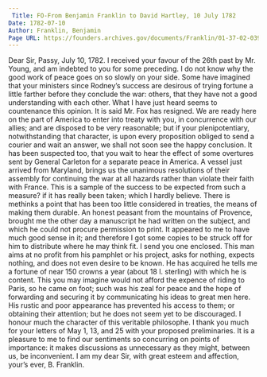 ```yaml
---
 Title: FO-From Benjamin Franklin to David Hartley, 10 July 1782
Date: 1782-07-10
Author: Franklin, Benjamin
Page URL: https://founders.archives.gov/documents/Franklin/01-37-02-0392
---
```


Dear Sir,
Passy, July 10, 1782.
I received your favour of the 26th past by Mr. Young, and am indebted to you for some preceding. I do not know why the good work of peace goes on so slowly on your side. Some have imagined that your ministers since Rodney’s success are desirous of trying fortune a little farther before they conclude the war: others, that they have not a good understanding with each other. What I have just heard seems to countenance this opinion. It is said Mr. Fox has resigned. We are ready here on the part of America to enter into treaty with you, in concurrence with our allies; and are disposed to be very reasonable; but if your plenipotentiary, notwithstanding that character, is upon every proposition obliged to send a courier and wait an answer, we shall not soon see the happy conclusion. It has been suspected too, that you wait to hear the effect of some overtures sent by General Carleton for a separate peace in America. A vessel just arrived from Maryland, brings us the unanimous resolutions of their assembly for continuing the war at all hazards rather than violate their faith with France. This is a sample of the success to be expected from such a measure? if it has really been taken; which I hardly believe.
There is methinks a point that has been too little considered in treaties, the means of making them durable. An honest peasant from the mountains of Provence, brought me the other day a manuscript he had written on the subject, and which he could not procure permission to print. It appeared to me to have much good sense in it; and therefore I got some copies to be struck off for him to distribute where he may think fit. I send you one enclosed. This man aims at no profit from his pamphlet or his project, asks for nothing, expects nothing, and does not even desire to be known. He has acquired he tells me a fortune of near 150 crowns a year (about 18 l. sterling) with which he is content. This you may imagine would not afford the expence of riding to Paris, so he came on foot; such was his zeal for peace and the hope of forwarding and securing it by communicating his ideas to great men here. His rustic and poor appearance has prevented his access to them; or obtaining their attention; but he does not seem yet to be discouraged. I honour much the character of this veritable philosophe.
I thank you much for your letters of May 1, 13, and 25 with your proposed preliminaries. It is a pleasure to me to find our sentiments so concurring on points of importance: it makes discussions as unnecessary as they might, between us, be inconvenient. I am my dear Sir, with great esteem and affection, your’s ever,
B. Franklin.

